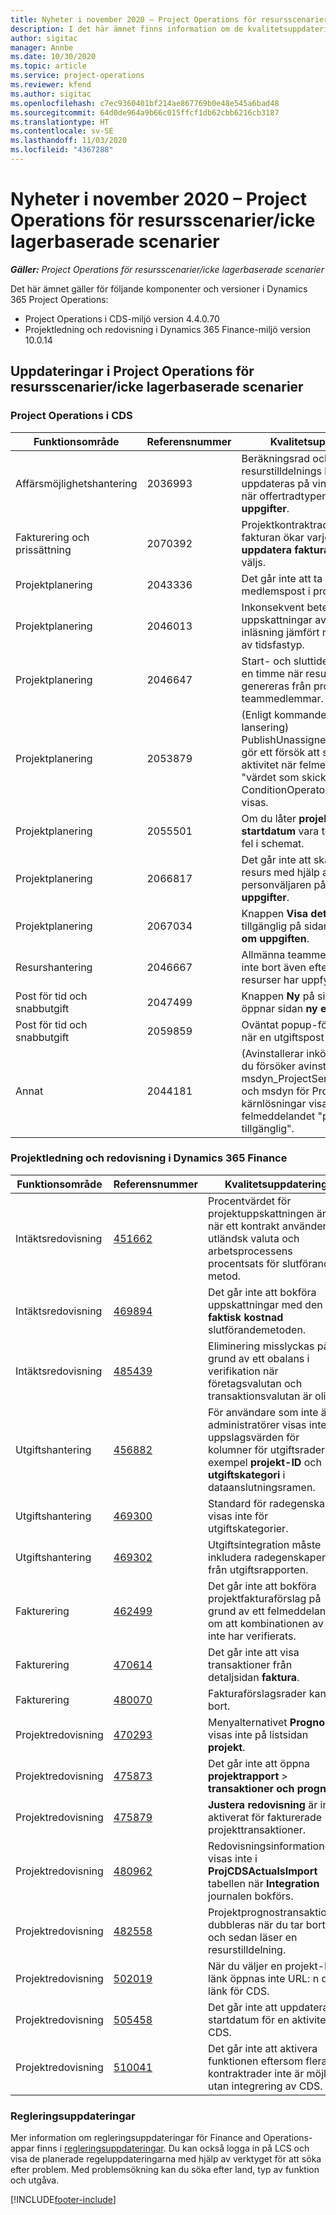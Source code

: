 ```yaml
---
title: Nyheter i november 2020 – Project Operations för resursscenarier/icke lagerbaserade scenarier
description: I det här ämnet finns information om de kvalitetsuppdateringar som är tillgängliga i utgåvan november 2020 för Project Operations för resursscenarier/icke lagerbaserade scenarier.
author: sigitac
manager: Annbe
ms.date: 10/30/2020
ms.topic: article
ms.service: project-operations
ms.reviewer: kfend
ms.author: sigitac
ms.openlocfilehash: c7ec9360401bf214ae867769b0e48e545a6bad48
ms.sourcegitcommit: 64d0de964a9b66c015ffcf1db62cbb6216cb3187
ms.translationtype: HT
ms.contentlocale: sv-SE
ms.lasthandoff: 11/03/2020
ms.locfileid: "4367288"
---
```

# <a name="whats-new-november-2020---project-operations-for-resourcenon-stocked-based-scenarios"></a>Nyheter i november 2020 – Project Operations för resursscenarier/icke lagerbaserade scenarier

_**Gäller:** Project Operations för resursscenarier/icke lagerbaserade scenarier_

Det här ämnet gäller för följande komponenter och versioner i Dynamics 365 Project Operations:

- Project Operations i CDS-miljö version 4.4.0.70
- Projektledning och redovisning i Dynamics 365 Finance-miljö version 10.0.14

## <a name="updates-to-project-operations-for-resource-non-stocked-based-scenarios"></a>Uppdateringar i Project Operations för resursscenarier/icke lagerbaserade scenarier

### <a name="project-operations-on-cds"></a>Project Operations i CDS

| Funktionsområde                 | Referensnummer | Kvalitetsuppdatering                                                                                                                                                                    |
|------------------------------|------------------|-----------------------------------------------------------------------------------------------------------------------------------------------------------------------------------|
|   Affärsmöjlighetshantering       | 2036993          | Beräkningsrad och resurstilldelnings kontraktrader uppdateras på vinnande offerter när offertradtypen är **alla uppgifter**.                                                 |
| Fakturering och prissättning          | 2070392          | Projektkontraktraderna på fakturan ökar varje gång **uppdatera fakturatransaktioner** väljs.                                                                         |
| Projektplanering             | 2043336          | Det går inte att ta bort en medlemspost i projektgruppen.                                                                                                                                  |
| Projektplanering             | 2046013          | Inkonsekvent beteende för uppskattningar av kolumnerna vid inläsning jämfört med vid ändring av tidsfastyp.                                                                                   |
| Projektplanering             | 2046647          | Start- och sluttider infaller efter en timme när resurskrav genereras från projektets teammedlemmar.                                                                      |
| Projektplanering             | 2053879          | (Enligt kommande CDS-lansering) PublishUnassignedAssignments gör ett försök att spara en aktivitet när felmeddelandet "värdet som skickades för ConditionOperator.In är tomt" visas.                       |
| Projektplanering             | 2055501          | Om du låter **projektets startdatum** vara tomt uppstår ett fel i schemat.                                                                                                      |
| Projektplanering             | 2066817          | Det går inte att skapa en allmän resurs med hjälp av personväljaren på fliken **uppgifter**.                                                                                                   |
| Projektplanering             | 2067034          | Knappen **Visa detaljer** är inte tillgänglig på sidan **information om uppgiften**.                                                                                                       |
| Resurshantering          | 2046667          | Allmänna teammedlemmar tas inte bort även efter att alla resurser har uppfyllts.                                                                                                    |
| Post för tid och snabbutgift | 2047499          | Knappen **Ny** på sidan tidspost öppnar sidan **ny e-postsignatur**.                                                                                               |
| Post för tid och snabbutgift | 2059859          | Oväntat popup-fönster öppnas när en utgiftspost skapas.                                                                                                                         |
| Annat                         | 2044181          | (Avinstallerar inköpsorder) - när du försöker avinstallera msdyn_ProjectServiceCore_Patch och msdyn för Project Service-kärnlösningar visas felmeddelandet "posten är inte tillgänglig".  |

### <a name="project-management-and-accounting-in-dynamics-365-finance"></a>Projektledning och redovisning i Dynamics 365 Finance

| Funktionsområde        | Referensnummer | Kvalitetsuppdatering                                                                                                                                                            |
|---------------------|------------------|---------------------------------------------------------------------------------------------------------------------------------------------------------------------------|
| Intäktsredovisning | [451662](https://fix.lcs.dynamics.com/Issue/Details/?bugId=451662)           | Procentvärdet för projektuppskattningen är fel när ett kontrakt använder en utländsk valuta och arbetsprocessens procentsats för slutförande metod.                     |
| Intäktsredovisning | [469894](https://fix.lcs.dynamics.com/Issue/Details/?bugId=469894)           | Det går inte att bokföra uppskattningar med den **faktisk kostnad** slutförandemetoden.                                                                                                    |
| Intäktsredovisning | [485439](https://fix.lcs.dynamics.com/Issue/Details/?bugId=485439)           | Eliminering misslyckas på grund av ett obalans i verifikation när företagsvalutan och transaktionsvalutan är olika.                                              |
| Utgiftshantering  | [456882](https://fix.lcs.dynamics.com/Issue/Details/?bugId=456822)           | För användare som inte är administratörer visas inte uppslagsvärden för kolumner för utgiftsrader, till exempel **projekt-ID** och **utgiftskategori** i dataanslutningsramen. |
| Utgiftshantering  | [469300](https://fix.lcs.dynamics.com/Issue/Details/?bugId=469300)           | Standard för radegenskap visas inte för utgiftskategorier.                                                                                                         |
| Utgiftshantering  | [469302](https://fix.lcs.dynamics.com/Issue/Details/?bugId=469302)           | Utgiftsintegration måste inkludera radegenskapen från utgiftsrapporten.                                                                                             |
| Fakturering           | [462499](https://fix.lcs.dynamics.com/Issue/Details/?bugId=462499)           | Det går inte att bokföra projektfakturaförslag på grund av ett felmeddelande om att kombinationen av FD inte har verifierats.                                                    |
| Fakturering           | [470614](https://fix.lcs.dynamics.com/Issue/Details/?bugId=470614)           | Det går inte att visa transaktioner från detaljsidan **faktura**.                                                                                                              |
| Fakturering           | [480070](https://fix.lcs.dynamics.com/Issue/Details/?bugId=480070)           | Fakturaförslagsrader kan tas bort.                                                                                                                                  |
| Projektredovisning  | [470293](https://fix.lcs.dynamics.com/Issue/Details/?bugId=470293)           | Menyalternativet **Prognos** visas inte på listsidan **projekt**.                                                                                                   |
| Projektredovisning  | [475873](https://fix.lcs.dynamics.com/Issue/Details/?bugId=475873)           | Det går inte att öppna **projektrapport**   > **transaktioner och prognos**.                                                                                                       |
| Projektredovisning  | [475879](https://fix.lcs.dynamics.com/Issue/Details/?bugId=475879)           | **Justera redovisning** är inte aktiverat för fakturerade projekttransaktioner.                                                                                                  |
| Projektredovisning  | [480962](https://fix.lcs.dynamics.com/Issue/Details/?bugId=480962)           | Redovisningsinformationen visas inte i **ProjCDSActualsImport** tabellen när **Integration** journalen bokförs.                                                  |
| Projektredovisning  | [482558](https://fix.lcs.dynamics.com/Issue/Details/?bugId=482558)           | Projektprognostransaktionen dubbleras när du tar bort och sedan läser en resurstilldelning.                                                                            |
| Projektredovisning  | [502019](https://fix.lcs.dynamics.com/Issue/Details/?bugId=502019)           | När du väljer en projekt-ID-länk öppnas inte URL: n djup länk för CDS.                                                                                                         |
| Projektredovisning  | [505458](https://fix.lcs.dynamics.com/Issue/Details/?bugId=505458)           | Det går inte att uppdatera startdatum för en aktivitet i CDS.                                                                                                                           |
| Projektredovisning  | [510041](https://fix.lcs.dynamics.com/Issue/Details/?bugId=510041)           | Det går inte att aktivera funktionen eftersom flera kontraktrader inte är möjliga utan integrering av CDS.                                                                                   |

### <a name="regulatory-updates"></a>Regleringsuppdateringar
Mer information om regleringsuppdateringar för Finance and Operations-appar finns i [regleringsuppdateringar](https://docs.microsoft.com/dynamics365/finance/localizations/regulatory-updates). Du kan också logga in på LCS och visa de planerade regeluppdateringarna med hjälp av verktyget för att söka efter problem. Med problemsökning kan du söka efter land, typ av funktion och utgåva.


[!INCLUDE[footer-include](../includes/footer-banner.md)]